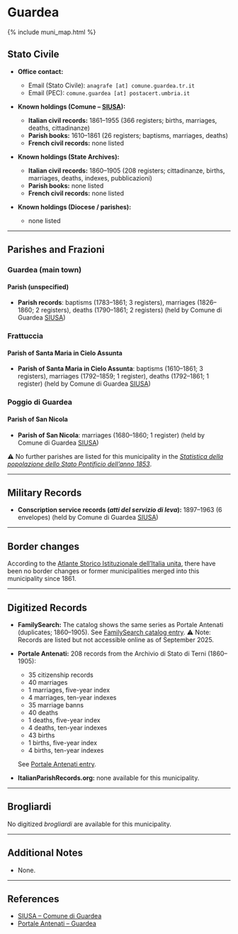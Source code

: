 # Guardea

{% include muni_map.html %}

## Stato Civile

* **Office contact:**

  * Email (Stato Civile): `anagrafe [at] comune.guardea.tr.it`
  * Email (PEC): `comune.guardea [at] postacert.umbria.it`

* **Known holdings (Comune – [SIUSA](https://siusa-archivi.cultura.gov.it/cgi-bin/siusa/pagina.pl?TipoPag=comparc&Chiave=304527)):**

  * **Italian civil records:** 1861–1955 (366 registers; births, marriages, deaths, cittadinanze)
  * **Parish books:** 1610–1861 (26 registers; baptisms, marriages, deaths)
  * **French civil records:** none listed

* **Known holdings (State Archives):**

  * **Italian civil records:** 1860–1905 (208 registers; cittadinanze, births, marriages, deaths, indexes, pubblicazioni)
  * **Parish books:** none listed
  * **French civil records:** none listed

* **Known holdings (Diocese / parishes):**

  * none listed

---

## Parishes and Frazioni

### Guardea (main town)

#### Parish (unspecified)

* **Parish records**: baptisms (1783–1861; 3 registers), marriages (1826–1860; 2 registers), deaths (1790–1861; 2 registers) (held by Comune di Guardea [SIUSA](https://siusa-archivi.cultura.gov.it/cgi-bin/siusa/pagina.pl?TipoPag=comparc&Chiave=304527))

### Frattuccia

#### Parish of Santa Maria in Cielo Assunta

* **Parish of Santa Maria in Cielo Assunta**: baptisms (1610–1861; 3 registers), marriages (1792–1859; 1 register), deaths (1792–1861; 1 register) (held by Comune di Guardea [SIUSA](https://siusa-archivi.cultura.gov.it/cgi-bin/siusa/pagina.pl?TipoPag=comparc&Chiave=304527))

### Poggio di Guardea

#### Parish of San Nicola

* **Parish of San Nicola**: marriages (1680–1860; 1 register) (held by Comune di Guardea [SIUSA](https://siusa-archivi.cultura.gov.it/cgi-bin/siusa/pagina.pl?TipoPag=comparc&Chiave=304527))

⚠️ No further parishes are listed for this municipality in the *[Statistica della popolazione dello Stato Pontificio dell’anno 1853](https://www.google.it/books/edition/Statistics_della_popolazione_dello_Stato/v6dCAQAAMAAJ)*.

---

## Military Records

* **Conscription service records (*atti del servizio di leva*):** 1897–1963 (6 envelopes) (held by Comune di Guardea [SIUSA](https://siusa-archivi.cultura.gov.it/cgi-bin/siusa/pagina.pl?TipoPag=comparc&Chiave=304465))

---

## Border changes

According to the [Atlante Storico Istituzionale dell’Italia unita](http://dati.san.beniculturali.it/asi/local/), there have been no border changes or former municipalities merged into this municipality since 1861.

---

## Digitized Records

* **FamilySearch:**
  The catalog shows the same series as Portale Antenati (duplicates; 1860–1905).
  See [FamilySearch catalog entry](https://www.familysearch.org/en/search/catalog/779055).
  ⚠️ Note: Records are listed but not accessible online as of September 2025.

* **Portale Antenati:** 208 records from the Archivio di Stato di Terni (1860–1905):

  * 35 citizenship records
  * 40 marriages
  * 1 marriages, five-year index
  * 4 marriages, ten-year indexes
  * 35 marriage banns
  * 40 deaths
  * 1 deaths, five-year index
  * 4 deaths, ten-year indexes
  * 43 births
  * 1 births, five-year index
  * 4 births, ten-year indexes

  See [Portale Antenati entry](https://antenati.cultura.gov.it/search-registry/?localita=guardea).

* **ItalianParishRecords.org:** none available for this municipality.

---

## Brogliardi

No digitized *brogliardi* are available for this municipality.

---

## Additional Notes

* None.

---

## References

* [SIUSA – Comune di Guardea](https://siusa-archivi.cultura.gov.it/cgi-bin/siusa/pagina.pl?TipoPag=comparc&Chiave=304527)
* [Portale Antenati – Guardea](https://antenati.cultura.gov.it/search-registry/?localita=guardea)
